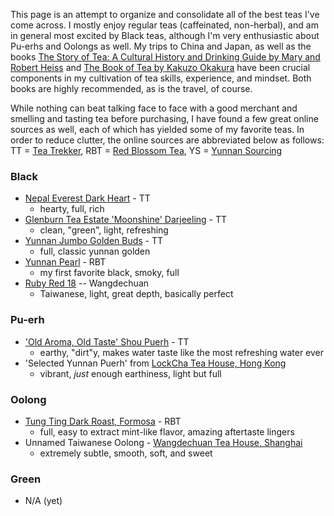 This page is an attempt to organize and consolidate all of the best teas I've come across. I mostly enjoy regular teas (caffeinated, non-herbal), and am in general most excited by Black teas, although I'm very enthusiastic about Pu-erhs and Oolongs as well. My trips to China and Japan, as well as the books [The Story of Tea: A Cultural History and Drinking Guide by Mary and Robert Heiss](https://www.amazon.com/Story-Tea-Cultural-History-Drinking/dp/1580087450/ref=sr_1_1?crid=OWUZFRM97NQF&keywords=the+story+of+tea&qid=1560181101&s=gateway&sprefix=aa+ba%2Caps%2C182&sr=8-1) and [The Book of Tea by Kakuzo Okakura](https://www.amazon.com/gp/product/0486479145/ref=oh_aui_detailpage_o05_s00?ie=UTF8&psc=1) have been crucial components in my cultivation of tea skills, experience, and mindset. Both books are highly recommended, as is the travel, of course.

While nothing can beat talking face to face with a good merchant and smelling and tasting tea before purchasing, I have found a few great online sources as well, each of which has yielded some of my favorite teas. In order to reduce clutter, the online sources are abbreviated below as follows: TT = [Tea Trekker](https://teatrekker.com), RBT = [Red Blossom Tea](https://redblossomtea.com), YS = [Yunnan Sourcing](https://yunnansourcing.com/pages/frontpage)

### Black
* [Nepal Everest Dark Heart](https://teatrekker.com/product/nepal-everest/) - TT
   * hearty, full, rich
* [Glenburn Tea Estate 'Moonshine' Darjeeling](https://teatrekker.com/product/darjeeling-glenburn-estate-moonshine/) - TT
   * clean, "green", light, refreshing
* [Yunnan Jumbo Golden Buds](https://teatrekker.com/product/yunnan-jumbo-golden-buds/) - TT
   * full, classic yunnan golden
* [Yunnan Pearl](https://redblossomtea.com/products/yunnan-pearl?variant=31628129412) - RBT
   * my first favorite black, smoky, full
* [Ruby Red 18](http://dechuantea.com/products/products_intro.htm) -- Wangdechuan
   * Taiwanese, light, great depth, basically perfect

### Pu-erh
* ['Old Aroma, Old Taste' Shou Puerh](https://teatrekker.com/product/loose-leaf-old-aroma-old-taste-shou-pu-erh/) - TT
   * earthy, "dirt"y, makes water taste like the most refreshing water ever
* 'Selected Yunnan Puerh' from [LockCha Tea House, Hong Kong](https://www.lockcha.com)
   * vibrant, *just* enough earthiness, light but full

### Oolong
* [Tung Ting Dark Roast, Formosa](https://redblossomtea.com/products/tung-ting-dark-roast?variant=31627522564) - RBT
   * full, easy to extract mint-like flavor, amazing aftertaste lingers
* Unnamed Taiwanese Oolong - [Wangdechuan Tea House, Shanghai](http://www.dechuantea.com/)
  * extremely subtle, smooth, soft, and sweet

### Green
* N/A (yet)
